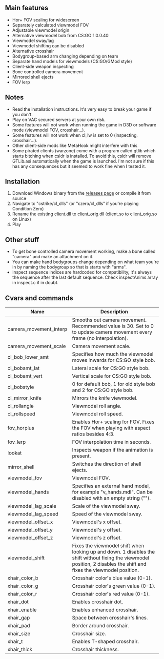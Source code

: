 ## Main features

- Hor+ FOV scaling for widescreen
- Separately calculated viewmodel FOV
- Adjustable viewmodel origin
- Alternative viewmodel bob from CS:GO 1.0.0.40
- Viewmodel sway/lag
- Viewmodel shifting can be disabled
- Alternative crosshair
- Bodygroup-based arm changing depending on team
- Separate hand models for viewmodels (CS:GO/GMod style)
- Client-side weapon inspecting
- Bone controlled camera movement
- Mirrored shell ejects
- FOV lerp

## Notes

- Read the installation instructions. It's very easy to break your game if you don't.
- Play on VAC secured servers at your own risk.
- Some features will not work when running the game in D3D or software mode (viewmodel FOV, crosshair...).
- Some features will not work when cl_lw is set to 0 (inspecting, crosshair...).
- Other client-side mods like MetaHook might interfere with this.
- Some pirated clients (warzone) come with a program called gtlib which starts bitching when csldr is installed. To avoid this, csldr will remove GTLib.asi automatically when the game is launched. I'm not sure if this has any consequences but it seemed to work fine when I tested it.

## Installation

1. Download Windows binary from the [releases page](https://github.com/mikkokko/csldr/releases) or compile it from source
2. Navigate to "cstrike/cl_dlls" (or "czero/cl_dlls" if you're playing Condition Zero)
3. Rename the existing client.dll to client_orig.dll (client.so to client_orig.so on Linux)
4. Play

## Other stuff

- To get bone controlled camera movement working, make a bone called "camera" and make an attachment on it.
- You can make hand bodygroups change depending on what team you're in by naming the bodygroup so that is starts with "arms".
- Inspect sequence indices are hardcoded for compatibility, it's always the sequence after the last default sequence. Check inspectAnims array in inspect.c if in doubt.

## Cvars and commands
| Name | Description |
|-|-|
| camera_movement_interp | Smooths out camera movement. Recommended value is 30. Set to 0 to update camera movement every frame (no interpolation). |
| camera_movement_scale | Camera movement scale. |
| cl_bob_lower_amt | Specifies how much the viewmodel moves inwards for CS:GO style bob. |
| cl_bobamt_lat | Lateral scale for CS:GO style bob. |
| cl_bobamt_vert | Vertical scale for CS:GO style bob. |
| cl_bobstyle | 0 for default bob, 1 for old style bob and 2 for CS:GO style bob. |
| cl_mirror_knife | Mirrors the knife viewmodel. |
| cl_rollangle | Viewmodel roll angle. |
| cl_rollspeed | Viewmodel roll speed. |
| fov_horplus | Enables Hor+ scaling for FOV. Fixes the FOV when playing with aspect ratios besides 4:3. |
| fov_lerp | FOV interpolation time in seconds. |
| lookat | Inspects weapon if the animation is present. |
| mirror_shell | Switches the direction of shell ejects. |
| viewmodel_fov | Viewmodel FOV. |
| viewmodel_hands | Specifies an external hand model, for example "v_hands.mdl". Can be disabled with an empty string (""). |
| viewmodel_lag_scale | Scale of the viewmodel sway. |
| viewmodel_lag_speed | Speed of the viewmodel sway. |
| viewmodel_offset_x | Viewmodel's x offset. |
| viewmodel_offset_y | Viewmodel's y offset. |
| viewmodel_offset_z | Viewmodel's z offset. |
| viewmodel_shift | Fixes the viewmodel shift when looking up and down. 1 disables the shift without fixing the viewmodel position, 2 disables the shift and fixes the viewmodel position. |
| xhair_color_b | Crosshair color's blue value (0-1). |
| xhair_color_g | Crosshair color's green value (0-1). |
| xhair_color_r | Crosshair color's red value (0-1). |
| xhair_dot | Enables crosshair dot. |
| xhair_enable | Enables enhanced crosshair. |
| xhair_gap | Space between crosshair's lines. |
| xhair_pad | Border around crosshair. |
| xhair_size | Crosshair size. |
| xhair_t | Enables T-shaped crosshair. |
| xhair_thick | Crosshair thickness. |
